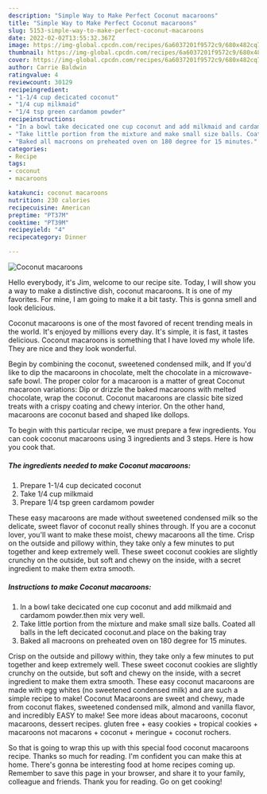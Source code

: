 ```yaml
---
description: "Simple Way to Make Perfect Coconut macaroons"
title: "Simple Way to Make Perfect Coconut macaroons"
slug: 5153-simple-way-to-make-perfect-coconut-macaroons
date: 2022-02-02T13:55:32.367Z
image: https://img-global.cpcdn.com/recipes/6a6037201f9572c9/680x482cq70/coconut-macaroons-recipe-main-photo.jpg
thumbnail: https://img-global.cpcdn.com/recipes/6a6037201f9572c9/680x482cq70/coconut-macaroons-recipe-main-photo.jpg
cover: https://img-global.cpcdn.com/recipes/6a6037201f9572c9/680x482cq70/coconut-macaroons-recipe-main-photo.jpg
author: Carrie Baldwin
ratingvalue: 4
reviewcount: 30129
recipeingredient:
- "1-1/4 cup decicated coconut"
- "1/4 cup milkmaid"
- "1/4 tsp green cardamom powder"
recipeinstructions:
- "In a bowl take decicated one cup coconut and add milkmaid and cardamom powder.then mix very well."
- "Take little portion from the mixture and make small size balls. Coated all balls in the left decicated coconut.and place on the baking tray"
- "Baked all macroons on preheated oven on 180 degree for 15 minutes."
categories:
- Recipe
tags:
- coconut
- macaroons

katakunci: coconut macaroons 
nutrition: 230 calories
recipecuisine: American
preptime: "PT37M"
cooktime: "PT39M"
recipeyield: "4"
recipecategory: Dinner

---
```



![Coconut macaroons](https://img-global.cpcdn.com/recipes/6a6037201f9572c9/680x482cq70/coconut-macaroons-recipe-main-photo.jpg)

Hello everybody, it's Jim, welcome to our recipe site. Today, I will show you a way to make a distinctive dish, coconut macaroons. It is one of my favorites. For mine, I am going to make it a bit tasty. This is gonna smell and look delicious.

Coconut macaroons is one of the most favored of recent trending meals in the world. It's enjoyed by millions every day. It's simple, it is fast, it tastes delicious. Coconut macaroons is something that I have loved my whole life. They are nice and they look wonderful.

Begin by combining the coconut, sweetened condensed milk, and If you&#39;d like to dip the macaroons in chocolate, melt the chocolate in a microwave-safe bowl. The proper color for a macaroon is a matter of great Coconut macaroon variations: Dip or drizzle the baked macaroons with melted chocolate, wrap the coconut. Coconut macaroons are classic bite sized treats with a crispy coating and chewy interior. On the other hand, macaroons are coconut based and shaped like dollops.


To begin with this particular recipe, we must prepare a few ingredients. You can cook coconut macaroons using 3 ingredients and 3 steps. Here is how you cook that.

<!--inarticleads1-->

##### The ingredients needed to make Coconut macaroons:

1. Prepare 1-1/4 cup decicated coconut
1. Take 1/4 cup milkmaid
1. Prepare 1/4 tsp green cardamom powder


These easy macaroons are made without sweetened condensed milk so the delicate, sweet flavor of coconut really shines through. If you are a coconut lover, you&#39;ll want to make these moist, chewy macaroons all the time. Crisp on the outside and pillowy within, they take only a few minutes to put together and keep extremely well. These sweet coconut cookies are slightly crunchy on the outside, but soft and chewy on the inside, with a secret ingredient to make them extra smooth. 

<!--inarticleads2-->

##### Instructions to make Coconut macaroons:

1. In a bowl take decicated one cup coconut and add milkmaid and cardamom powder.then mix very well.
1. Take little portion from the mixture and make small size balls. Coated all balls in the left decicated coconut.and place on the baking tray
1. Baked all macroons on preheated oven on 180 degree for 15 minutes.


Crisp on the outside and pillowy within, they take only a few minutes to put together and keep extremely well. These sweet coconut cookies are slightly crunchy on the outside, but soft and chewy on the inside, with a secret ingredient to make them extra smooth. These easy coconut macaroons are made with egg whites (no sweetened condensed milk) and are such a simple recipe to make! Coconut Macaroons are sweet and chewy, made from coconut flakes, sweetened condensed milk, almond and vanilla flavor, and incredibly EASY to make! See more ideas about macaroons, coconut macaroons, dessert recipes. gluten free + easy cookies + tropical cookies + macaroons not macarons + coconut + meringue + coconut rochers. 

So that is going to wrap this up with this special food coconut macaroons recipe. Thanks so much for reading. I'm confident you can make this at home. There's gonna be interesting food at home recipes coming up. Remember to save this page in your browser, and share it to your family, colleague and friends. Thank you for reading. Go on get cooking!
